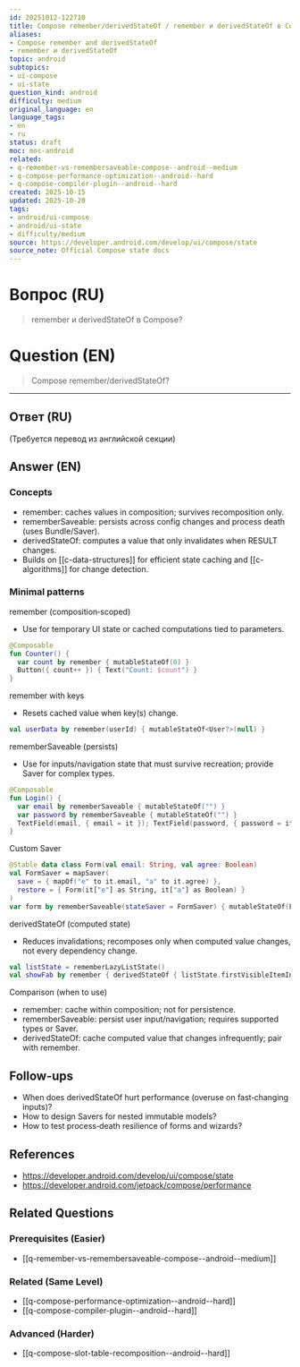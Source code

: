 ```yaml
---
id: 20251012-122710
title: Compose remember/derivedStateOf / remember и derivedStateOf в Compose
aliases:
- Compose remember and derivedStateOf
- remember и derivedStateOf
topic: android
subtopics:
- ui-compose
- ui-state
question_kind: android
difficulty: medium
original_language: en
language_tags:
- en
- ru
status: draft
moc: moc-android
related:
- q-remember-vs-remembersaveable-compose--android--medium
- q-compose-performance-optimization--android--hard
- q-compose-compiler-plugin--android--hard
created: 2025-10-15
updated: 2025-10-20
tags:
- android/ui-compose
- android/ui-state
- difficulty/medium
source: https://developer.android.com/develop/ui/compose/state
source_note: Official Compose state docs
---
```


# Вопрос (RU)
> remember и derivedStateOf в Compose?

# Question (EN)
> Compose remember/derivedStateOf?

---

## Ответ (RU)

(Требуется перевод из английской секции)

## Answer (EN)

### Concepts
- remember: caches values in composition; survives recomposition only.
- rememberSaveable: persists across config changes and process death (uses Bundle/Saver).
- derivedStateOf: computes a value that only invalidates when RESULT changes.
- Builds on [[c-data-structures]] for efficient state caching and [[c-algorithms]] for change detection.

### Minimal patterns

remember (composition‑scoped)
- Use for temporary UI state or cached computations tied to parameters.
```kotlin
@Composable
fun Counter() {
  var count by remember { mutableStateOf(0) }
  Button({ count++ }) { Text("Count: $count") }
}
```

remember with keys
- Resets cached value when key(s) change.
```kotlin
val userData by remember(userId) { mutableStateOf<User?>(null) }
```

rememberSaveable (persists)
- Use for inputs/navigation state that must survive recreation; provide Saver for complex types.
```kotlin
@Composable
fun Login() {
  var email by rememberSaveable { mutableStateOf("") }
  var password by rememberSaveable { mutableStateOf("") }
  TextField(email, { email = it }); TextField(password, { password = it })
}
```

Custom Saver
```kotlin
@Stable data class Form(val email: String, val agree: Boolean)
val FormSaver = mapSaver(
  save = { mapOf("e" to it.email, "a" to it.agree) },
  restore = { Form(it["e"] as String, it["a"] as Boolean) }
)
var form by rememberSaveable(stateSaver = FormSaver) { mutableStateOf(Form("", false)) }
```

derivedStateOf (computed state)
- Reduces invalidations; recomposes only when computed value changes, not every dependency change.
```kotlin
val listState = rememberLazyListState()
val showFab by remember { derivedStateOf { listState.firstVisibleItemIndex > 0 } }
```

Comparison (when to use)
- remember: cache within composition; not for persistence.
- rememberSaveable: persist user input/navigation; requires supported types or Saver.
- derivedStateOf: cache computed value that changes infrequently; pair with remember.

## Follow-ups
- When does derivedStateOf hurt performance (overuse on fast‑changing inputs)?
- How to design Savers for nested immutable models?
- How to test process‑death resilience of forms and wizards?

## References
- https://developer.android.com/develop/ui/compose/state
- https://developer.android.com/jetpack/compose/performance

## Related Questions

### Prerequisites (Easier)
- [[q-remember-vs-remembersaveable-compose--android--medium]]

### Related (Same Level)
- [[q-compose-performance-optimization--android--hard]]
- [[q-compose-compiler-plugin--android--hard]]

### Advanced (Harder)
- [[q-compose-slot-table-recomposition--android--hard]]
